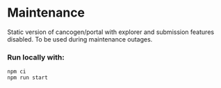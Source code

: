 # Maintenance

Static version of cancogen/portal with explorer and submission features disabled. To be used during maintenance outages.

### Run locally with:

```
npm ci
npm run start
```
